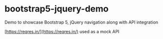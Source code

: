 # bootstrap5-jquery-demo

Demo to showcase Bootstrap 5, jQuery navigation along with API integration

[https://reqres.in/](https://reqres.in/) used as a mock API
